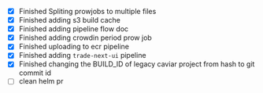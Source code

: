 - [x] Finished Spliting prowjobs to multiple files
- [x] Finished adding s3 build cache
- [x] Finished adding pipeline flow doc
- [x] Finished adding crowdin period prow job
- [x] Finished uploading to ecr pipeline 
- [x] Finished adding `trade-next-ui` pipeline
- [x] Finished changing the BUILD_ID of  legacy caviar project  from hash to git commit id
- [ ] clean helm pr 
<!--stackedit_data:
eyJoaXN0b3J5IjpbMjEwMjYyMTkwMF19
-->
